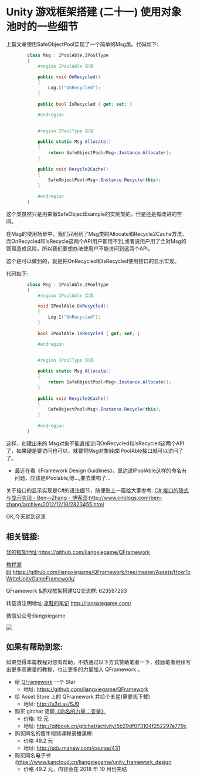 # Unity 游戏框架搭建 (二十一)  使用对象池时的一些细节

上篇文章使用SafeObjectPool实现了一个简单的Msg类。代码如下:

``` csharp
		class Msg : IPoolAble,IPoolType
		{
			#region IPoolAble 实现

			public void OnRecycled()
			{
				Log.I("OnRecycled");
			}
			
			public bool IsRecycled { get; set; }

			#endregion
		
			
			#region IPoolType 实现

			public static Msg Allocate()
			{
				return SafeObjectPool<Msg>.Instance.Allocate();
			}
			
			public void Recycle2Cache()
			{
				SafeObjectPool<Msg>.Instance.Recycle(this);
			}
			
			#endregion
		}
```

这个类虽然只是用来做SafeObjectExample的实例类的，但是还是有改进的空间。

在Msg的使用场景中，我们只用到了Msg类的Allocate和Recycle2Cache方法。而OnRecycled和IsRecycle这两个API用户都用不到,或者说用户用了会对Msg的管理造成风险，所以我们要想办法使用户不能访问到这两个API。

这个是可以做到的，就是把OnRecycled和IsRecycled使用接口的显示实现。

代码如下:
``` csharp
		class Msg : IPoolAble,IPoolType
		{
			#region IPoolAble 实现

			void IPoolAble.OnRecycled()
			{
				Log.I("OnRecycled");
			}
			
			bool IPoolAble.IsRecycled { get; set; }

			#endregion
		
			
			#region IPoolType 实现

			public static Msg Allocate()
			{
				return SafeObjectPool<Msg>.Instance.Allocate();
			}
			
			public void Recycle2Cache()
			{
				SafeObjectPool<Msg>.Instance.Recycle(this);
			}
			
			#endregion
		}
```

这样，创建出来的 Msg对象不能直接访问OnRecycled和IsRecycled这两个API了，如果硬是要访问也可以，就要将Msg对象转成IPoolAble接口就可以访问了了。

* 最近在看《Framework Design Guidlines》，里边说IPoolAble这样的命名有问题，应该是IPoolable,嗯…,要去重构了...

关于接口的显示实现是C#的语法细节，随便贴上一篇给大家参考:
[C# 接口的隐式与显示实现 - Ben—Zhang - 博客园][1]:http://www.cnblogs.com/ben-zhang/archive/2012/12/18/2823455.html

OK,今天就到这里

## 相关链接:
[我的框架地址][2]:https://github.com/liangxiegame/QFramework

[教程源码][3]:https://github.com/liangxiegame/QFramework/tree/master/Assets/HowToWriteUnityGameFramework/

QFramework &游戏框架搭建QQ交流群: 623597263

转载请注明地址:[凉鞋的笔记][4] http://liangxiegame.com/

微信公众号:liangxiegame

![][image-1]

## 如果有帮助到您:
如果觉得本篇教程对您有帮助，不妨通过以下方式赞助笔者一下，鼓励笔者继续写出更多高质量的教程，也让更多的力量加入 QFramework 。

* 给 [QFramework][5] 一个 Star
	* 地址: https://github.com/liangxiegame/QFramework
* 给 Asset Store 上的 QFramework 并给个五星(需要先下载)
	* 地址: http://u3d.as/SJ9
* 购买 gitchat 话题[《命名的力量：变量》][6]
	* 价格: 12 元
	* 地址: http://gitbook.cn/gitchat/activity/5b29df073104f252297a779c
* 购买同名的蛮牛视频课程录播课程: 
	* 价格 49.2 元
	* 地址: http://edu.manew.com/course/431
* 购买同名电子书 :https://www.kancloud.cn/liangxiegame/unity_framework_design
	* 价格  49.2 元，内容会在 2018 年 10 月份完结

[1]:	http://www.cnblogs.com/ben-zhang/archive/2012/12/18/2823455.html
[2]:	https://github.com/liangxiegame/QFramework
[3]:	https://github.com/liangxiegame/QFramework/tree/master/Assets/HowToWriteUnityGameFramework/%0A
[4]:	http://liangxiegame.com/
[5]:	https://github.com/liangxiegame/QFramework
[6]:	%20http://gitbook.cn/gitchat/activity/5b29df073104f252297a779c

[image-1]:	https://ws4.sinaimg.cn/large/006tKfTcgy1fryc5skygwj30by0byt9i.jpg